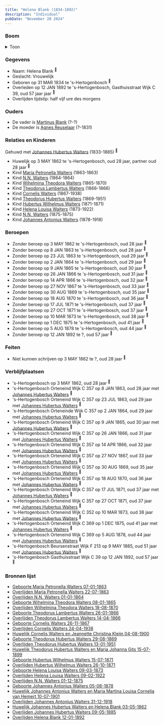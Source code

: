 ```yaml
---
title: "Helena Blank (1834-1892)"
description: "Individual"
pubDate: "November 20 2024"
---
```


### Boom
<details><summary>Toon</summary>

![test](https://www.plantuml.com/plantuml/svg/fPPjRzem4CVV-rDOxOk-Oie3UQfGMs2mhcefwjfLqpHL3l70mh6H7LIXYky-KvpGEW6Yx1tdut8_t_tjyvNCaCYMAGLoJjW22PJ264tcKy6NBEbpoWNC169IkJ3Bm8ma64w8c52y_OtJHRQ2AKvZBEHsIMPOO9wj5XXy-Eg48YdX6u0GzhX8i7YSaScSOIaxdHGHTd41NR06u0oEtrD9i8qukLE0X2qbx574vYSGIVZTikns2E7fm1rwmvxwwjjVWccoXftp6CMhbvXd6SNd5_0INdxmoVcIqXV4afU9u5B6NANNVrhdwRfJjGWVy59YYf3OvOjKlc5lu0xS_ytdsF37O0pjqBNXcMnTOv7nAMOnbvFP3gHp_egJXB3fvhFl64FBiZmBdb8odMKhJ2b_LIXheClHQkb_0CsxMz2HQa6vhD02UP9hJ353dqkh_B3eoV4jgqtSTHyskscNTtEq5hO3RxeZ5HqvLRN8EM_u3B5DOwwNIcYPKiCpeafdie0EeZfwKEcwJzysi6u3s4Zjz9SA3hsQVNDrWEyK3NIySWDtIYS8Zd4cL3vAKMcFaLL7Wu6kgDzaYuxgnzFjdkY2TFHbzALCPzVgG4xNI2q7WWkuPpB3D2LAreypp1CkAWhfr2bac6UhQFTnr50hBR0Ei6f2fUTRbEvHTkJMgQlZvxH-4zfshjIAw8AspuKI9gb0RDT47Dt_t2G9cYYp3RjZTSz4RbYheFjl2gyMRAJxvqTDwkbkkn5vDXo8nOvlHqNeHgPL_Qx5Ptlwe0OLG-HuCNrutt_S4xqsfiCjNn9PSOZyEeSeqjCXQ7RX3WSzLKMdSZWSl8o2UfVHrq5_0zVeX1y8NfS6LvTbd96gTjTwo7ZvRL8X_gEahaQDxCgZesU-VYuu7j3pTBUW1rTBJo73jWtRCMpNiDkVxS3ylcdxXXqOTWZqS6pzLW_G1BC_1PYUIwR30NeAc0uNw1lNTBI1lkSCHw2hvPKYjewexF21FZsc8m1QkQOZ1E0AiqGzq_y1)
</details>

### Gegevens
- Naam: Helena Blank <sup><a href="../s00101/" style="text-decoration:none" title="Huwelijk Theodorus Hubertus Walters en Maria Johanna Gits 15-07-1899">:link:</a></sup>
- Geslacht: Vrouwelijk
- Geboren op 31 MAR 1834 te 's-Hertogenbosch <sup><a href="../s00110/" style="text-decoration:none" title="Huwelijk Johannes Hubertus Walters en Helena Blank 03-05-1862">:link:</a></sup>
- Overleden op 12 JAN 1892 te 's-Hertogenbosch, Gasthuisstraat Wijk C 39, oud 57 jaar jaar <sup><a href="../s00129/" style="text-decoration:none" title="Overlijden Helena Blank 12-01-1892">:link:</a></sup>
- Overlijden tijdstip: half vijf ure des morgens

### Ouders
- De vader is [Martinus Blank](../i00148/) (?-?)
- De moeder is [Agnes Reuselaar](../i00149/) (?-1831)

### Relaties en Kinderen

Gehuwd met [Johannes Hubertus Walters](../i00079/) (1833-1885) <sup><a href="../s00110/" style="text-decoration:none" title="Huwelijk Johannes Hubertus Walters en Helena Blank 03-05-1862">:link:</a></sup>
- Huwelijk op 3 MAY 1862 te 's-Hertogenbosch, oud 28 jaar, partner oud 28 jaar <sup><a href="../s00110/" style="text-decoration:none" title="Huwelijk Johannes Hubertus Walters en Helena Blank 03-05-1862">:link:</a></sup>
- Kind [Maria Petronella Walters](../i00090/) (1863-1863)
- Kind [N.N. Walters](../i00091/) (1864-1864)
- Kind [Wihelmina Theodora Walters](../i00092/) (1865-1870)
- Kind [Theodorus Lambertus Walters](../i00093/) (1866-1866)
- Kind [Cornelis Walters](../i00094/) (1867-1938)
- Kind [Theodorus Hubertus Walters](../i00075/) (1869-1951)
- Kind [Hubertus Wilhelmus Walters](../i00095/) (1871-1871)
- Kind [Helena Louisa Walters](../i00096/) (1873-1922)
- Kind [N.N. Walters](../i00097/) (1875-1875)
- Kind [Johannes Antonius Walters](../i00098/) (1878-1918)

### Beroepen
- Zonder beroep op 3 MAY 1862 te 's-Hertogenbosch, oud 28 jaar <sup><a href="../s00110/" style="text-decoration:none" title="Huwelijk Johannes Hubertus Walters en Helena Blank 03-05-1862">:link:</a></sup>
- Zonder beroep op 8 JAN 1863 te 's-Hertogenbosch, oud 28 jaar <sup><a href="../s00115/" style="text-decoration:none" title="Geboorte Maria Petronella Walters 07-01-1863">:link:</a></sup>
- Zonder beroep op 23 JUL 1863 te 's-Hertogenbosch, oud 29 jaar <sup><a href="../s00116/" style="text-decoration:none" title="Overlijden Maria Petronella Walters 22-07-1863">:link:</a></sup>
- Zonder beroep op 2 JAN 1864 te 's-Hertogenbosch, oud 29 jaar <sup><a href="../s00117/" style="text-decoration:none" title="Overlijden N.N. Walters 01-01-1864">:link:</a></sup>
- Zonder beroep op 9 JAN 1865 te 's-Hertogenbosch, oud 30 jaar <sup><a href="../s00118/" style="text-decoration:none" title="Geboorte Wihelmina Theodora Walters 08-01-1865">:link:</a></sup>
- Zonder beroep op 26 JAN 1866 te 's-Hertogenbosch, oud 31 jaar <sup><a href="../s00119/" style="text-decoration:none" title="Geboorte Theodorus Lambertus Walters 26-01-1866">:link:</a></sup>
- Zonder beroep op 14 APR 1866 te 's-Hertogenbosch, oud 32 jaar <sup><a href="../s00120/" style="text-decoration:none" title="Overlijden Theodorus Lambertus Walters 14-04-1866">:link:</a></sup>
- Zonder beroep op 27 NOV 1867 te 's-Hertogenbosch, oud 33 jaar <sup><a href="../s00121/" style="text-decoration:none" title="Geboorte Cornelis Walters 26-11-1867">:link:</a></sup>
- Zonder beroep op 30 AUG 1869 te 's-Hertogenbosch, oud 35 jaar <sup><a href="../s00100/" style="text-decoration:none" title="Geboorte Theodorus Hubertus Walters 29-08-1869">:link:</a></sup>
- Zonder beroep op 18 AUG 1870 te 's-Hertogenbosch, oud 36 jaar <sup><a href="../s00122/" style="text-decoration:none" title="Overlijden Wilhelmina Theodora Walters 18-08-1870">:link:</a></sup>
- Zonder beroep op 17 JUL 1871 te 's-Hertogenbosch, oud 37 jaar <sup><a href="../s00123/" style="text-decoration:none" title="Geboorte Hubertus Wilhelmus Walters 15-07-1871">:link:</a></sup>
- Zonder beroep op 27 OCT 1871 te 's-Hertogenbosch, oud 37 jaar <sup><a href="../s00124/" style="text-decoration:none" title="Overlijden Hubertus Wilhelmus Walters 26-10-1871">:link:</a></sup>
- Zonder beroep op 10 MAR 1873 te 's-Hertogenbosch, oud 38 jaar <sup><a href="../s00125/" style="text-decoration:none" title="Geboorte Helena Louisa Walters 09-03-1873">:link:</a></sup>
- Zonder beroep op 1 DEC 1875 te 's-Hertogenbosch, oud 41 jaar <sup><a href="../s00126/" style="text-decoration:none" title="Overlijden N.N. Walters 01-12-1875">:link:</a></sup>
- Zonder beroep op 5 AUG 1878 te 's-Hertogenbosch, oud 44 jaar <sup><a href="../s00127/" style="text-decoration:none" title="Geboorte Johannes Antonius Walters 05-08-1878">:link:</a></sup>
- Zonder beroep op 12 JAN 1892 te ?, oud 57 jaar <sup><a href="../s00129/" style="text-decoration:none" title="Overlijden Helena Blank 12-01-1892">:link:</a></sup>

### Feiten
- Niet kunnen schrijven op 3 MAY 1862 te ?, oud 28 jaar <sup><a href="../s00110/" style="text-decoration:none" title="Huwelijk Johannes Hubertus Walters en Helena Blank 03-05-1862">:link:</a></sup>

### Verblijfplaatsen
- 's-Hertogenbosch  op 3 MAY 1862, oud 28 jaar  <sup><a href="../s00110/" style="text-decoration:none" title="Huwelijk Johannes Hubertus Walters en Helena Blank 03-05-1862">:link:</a></sup>
- 's-Hertogenbosch Orteneind Wijk C 357 op 8 JAN 1863, oud 28 jaar met [Johannes Hubertus Walters](../i00079/) <sup><a href="../s00115/" style="text-decoration:none" title="Geboorte Maria Petronella Walters 07-01-1863">:link:</a></sup>
- 's-Hertogenbosch Orteneind Wijk C 357 op 23 JUL 1863, oud 29 jaar met [Johannes Hubertus Walters](../i00079/) <sup><a href="../s00116/" style="text-decoration:none" title="Overlijden Maria Petronella Walters 22-07-1863">:link:</a></sup>
- 's-Hertogenbosch Orteneinde Wijk C 357 op 2 JAN 1864, oud 29 jaar met [Johannes Hubertus Walters](../i00079/) <sup><a href="../s00117/" style="text-decoration:none" title="Overlijden N.N. Walters 01-01-1864">:link:</a></sup>
- 's-Hertogenbosch Orteneind Wijk C 357 op 9 JAN 1865, oud 30 jaar met [Johannes Hubertus Walters](../i00079/) <sup><a href="../s00118/" style="text-decoration:none" title="Geboorte Wihelmina Theodora Walters 08-01-1865">:link:</a></sup>
- 's-Hertogenbosch Orteneind Wijk C 357 op 26 JAN 1866, oud 31 jaar met [Johannes Hubertus Walters](../i00079/) <sup><a href="../s00119/" style="text-decoration:none" title="Geboorte Theodorus Lambertus Walters 26-01-1866">:link:</a></sup>
- 's-Hertogenbosch Orteneind Wijk C 357 op 14 APR 1866, oud 32 jaar met [Johannes Hubertus Walters](../i00079/) <sup><a href="../s00120/" style="text-decoration:none" title="Overlijden Theodorus Lambertus Walters 14-04-1866">:link:</a></sup>
- 's-Hertogenbosch Orteneind Wijk C 357 op 27 NOV 1867, oud 33 jaar met [Johannes Hubertus Walters](../i00079/) <sup><a href="../s00121/" style="text-decoration:none" title="Geboorte Cornelis Walters 26-11-1867">:link:</a></sup>
- 's-Hertogenbosch Orteneind Wijk C 357 op 30 AUG 1869, oud 35 jaar met [Johannes Hubertus Walters](../i00079/) <sup><a href="../s00100/" style="text-decoration:none" title="Geboorte Theodorus Hubertus Walters 29-08-1869">:link:</a></sup>
- 's-Hertogenbosch Orteneind Wijk C 357 op 18 AUG 1870, oud 36 jaar met [Johannes Hubertus Walters](../i00079/) <sup><a href="../s00122/" style="text-decoration:none" title="Overlijden Wilhelmina Theodora Walters 18-08-1870">:link:</a></sup>
- 's-Hertogenbosch Orteneind Wijk C 357 op 17 JUL 1871, oud 37 jaar met [Johannes Hubertus Walters](../i00079/) <sup><a href="../s00123/" style="text-decoration:none" title="Geboorte Hubertus Wilhelmus Walters 15-07-1871">:link:</a></sup>
- 's-Hertogenbosch Orteneind Wijk C 357 op 27 OCT 1871, oud 37 jaar met [Johannes Hubertus Walters](../i00079/) <sup><a href="../s00124/" style="text-decoration:none" title="Overlijden Hubertus Wilhelmus Walters 26-10-1871">:link:</a></sup>
- 's-Hertogenbosch Orteneind Wijk C 352 op 10 MAR 1873, oud 38 jaar met [Johannes Hubertus Walters](../i00079/) <sup><a href="../s00125/" style="text-decoration:none" title="Geboorte Helena Louisa Walters 09-03-1873">:link:</a></sup>
- 's-Hertogenbosch Orteneind Wijk C 369 op 1 DEC 1875, oud 41 jaar met [Johannes Hubertus Walters](../i00079/) <sup><a href="../s00126/" style="text-decoration:none" title="Overlijden N.N. Walters 01-12-1875">:link:</a></sup>
- 's-Hertogenbosch Orteneind Wijk C 369 op 5 AUG 1878, oud 44 jaar met [Johannes Hubertus Walters](../i00079/) <sup><a href="../s00127/" style="text-decoration:none" title="Geboorte Johannes Antonius Walters 05-08-1878">:link:</a></sup>
- 's-Hertogenbosch Beursenstraat Wijk F 213 op 9 MAY 1885, oud 51 jaar met [Johannes Hubertus Walters](../i00079/) <sup><a href="../s00128/" style="text-decoration:none" title="Overlijden Johannes Hubertus Walters 09-05-1885">:link:</a></sup>
- 's-Hertogenbosch Gasthuisstraat Wijk C 39 op 12 JAN 1892, oud 57 jaar  <sup><a href="../s00129/" style="text-decoration:none" title="Overlijden Helena Blank 12-01-1892">:link:</a></sup>

### Bronnen lijst
- [Geboorte Maria Petronella Walters 07-01-1863](../s00115/)
- [Overlijden Maria Petronella Walters 22-07-1863](../s00116/)
- [Overlijden N.N. Walters 01-01-1864](../s00117/)
- [Geboorte Wihelmina Theodora Walters 08-01-1865](../s00118/)
- [Overlijden Wilhelmina Theodora Walters 18-08-1870](../s00122/)
- [Geboorte Theodorus Lambertus Walters 26-01-1866](../s00119/)
- [Overlijden Theodorus Lambertus Walters 14-04-1866](../s00120/)
- [Geboorte Cornelis Walters 26-11-1867](../s00121/)
- [Overlijden Cornelis Walters 24-04-1938](../s00135/)
- [Huwelijk Cornelis Walters en Jeannette Christina Kleijn 04-08-1900](../s00130/)
- [Geboorte Theodorus Hubertus Walters 29-08-1869](../s00100/)
- [Overlijden Theodorus Hubertus Walters 13-01-1951](../s00109/)
- [Huwelijk Theodorus Hubertus Walters en Maria Johanna Gits 15-07-1899](../s00101/)
- [Geboorte Hubertus Wilhelmus Walters 15-07-1871](../s00123/)
- [Overlijden Hubertus Wilhelmus Walters 26-10-1871](../s00124/)
- [Geboorte Helena Louisa Walters 09-03-1873](../s00125/)
- [Overlijden Helena Louisa Walters 09-02-1922](../s00134/)
- [Overlijden N.N. Walters 01-12-1875](../s00126/)
- [Geboorte Johannes Antonius Walters 05-08-1878](../s00127/)
- [Huwelijk Johannes Antonius Walters en Maria Martina Louisa Cornelia van Hemert 10-07-1901](../s00132/)
- [Overlijden Johannes Antonius Walters 31-12-1918](../s00133/)
- [Huwelijk Johannes Hubertus Walters en Helena Blank 03-05-1862](../s00110/)
- [Overlijden Johannes Hubertus Walters 09-05-1885](../s00128/)
- [Overlijden Helena Blank 12-01-1892](../s00129/)